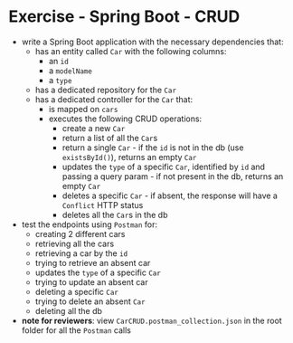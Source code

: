 # Exercise - Spring Boot - CRUD
* write a Spring Boot application with the necessary dependencies that:
  * has an entity called `Car` with the following columns:
    * an `id`
    * a `modelName`
    * a `type`
  * has a dedicated repository for the `Car`
  * has a dedicated controller for the `Car` that:
    * is mapped on `cars`
    * executes the following CRUD operations:
      * create a new `Car`
      * return a list of all the `Car`s
      * return a single `Car` - if the `id` is not in the db (use `existsById()`), returns an empty `Car`
      * updates the `type` of a specific `Car`, identified by `id` and passing a query param - if not present in the db, returns an empty `Car`
      * deletes a specific `Car` - if absent, the response will have a `Conflict` HTTP status
      * deletes all the `Car`s in the db
* test the endpoints using `Postman` for:
  * creating 2 different cars
  * retrieving all the cars
  * retrieving a car by the `id`
  * trying to retrieve an absent car
  * updates the `type` of a specific `Car`
  * trying to update an absent car
  * deleting a specific `Car`
  * trying to delete an absent `Car`
  * deleting all the db 
* **note for reviewers**: view `CarCRUD.postman_collection.json` in the root folder for all the `Postman` calls
